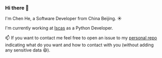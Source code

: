 ### Hi there 👋

I'm Chen He, a Software Developer from China Beijing. :sunny:

I'm currently working at [Iscas](http://www.iscas.ac.cn/) as a Python Developer.

📫 If you want to contact me feel free to open an issue to my [personal repo](https://github.com/hee0624/hee0624) indicating what do you want and how to contact with you (without adding any sensitive data :smile:).

<!--
Here are some ideas to get you started:

- 🔭 I’m currently working on ...
- 🌱 I’m currently learning ...
- 👯 I’m looking to collaborate on ...
- 🤔 I’m looking for help with ...
- 💬 Ask me about ...
- 📫 How to reach me: ...
- 😄 Pronouns: ...
- ⚡ Fun fact: ...
-->
